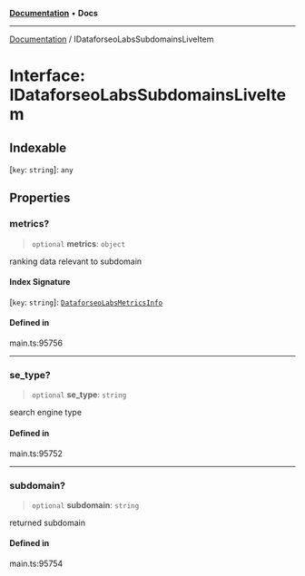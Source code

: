 [**Documentation**](../README.md) • **Docs**

***

[Documentation](../README.md) / IDataforseoLabsSubdomainsLiveItem

# Interface: IDataforseoLabsSubdomainsLiveItem

## Indexable

 \[`key`: `string`\]: `any`

## Properties

### metrics?

> `optional` **metrics**: `object`

ranking data relevant to subdomain

#### Index Signature

 \[`key`: `string`\]: [`DataforseoLabsMetricsInfo`](../classes/DataforseoLabsMetricsInfo.md)

#### Defined in

main.ts:95756

***

### se\_type?

> `optional` **se\_type**: `string`

search engine type

#### Defined in

main.ts:95752

***

### subdomain?

> `optional` **subdomain**: `string`

returned subdomain

#### Defined in

main.ts:95754

